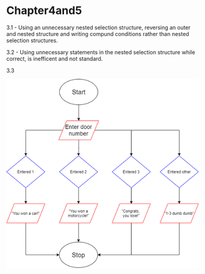 # Chapter4and5
<p>3.1 - Using an unnecessary nested selection structure, reversing an outer and nested structure and writing compund conditions rather than nested selection structures.</p>
<p>3.2 - Using unnecessary statements in the nested selection structure while correct, is inefficent and not standard.</p>
<p>3.3</p><p align="center">
<img src= "DoorPrize.png">
</p>
